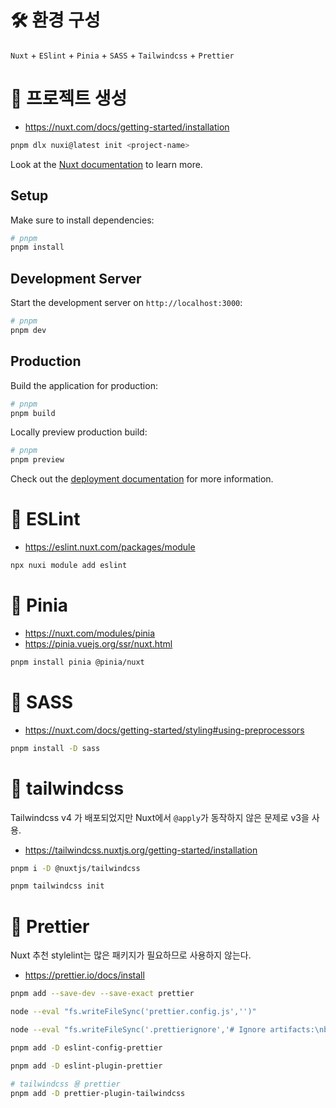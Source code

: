 # 🛠️ 환경 구성

`Nuxt` + `ESlint` + `Pinia` + `SASS` + `Tailwindcss` + `Prettier`

# 🍕 프로젝트 생성

- https://nuxt.com/docs/getting-started/installation

```bash
pnpm dlx nuxi@latest init <project-name>
```

Look at the [Nuxt documentation](https://nuxt.com/docs/getting-started/introduction) to learn more.

## Setup

Make sure to install dependencies:

```bash
# pnpm
pnpm install
```

## Development Server

Start the development server on `http://localhost:3000`:

```bash
# pnpm
pnpm dev
```

## Production

Build the application for production:

```bash
# pnpm
pnpm build
```

Locally preview production build:

```bash
# pnpm
pnpm preview
```

Check out the [deployment documentation](https://nuxt.com/docs/getting-started/deployment) for more information.

# 🍔 ESLint

- https://eslint.nuxt.com/packages/module

```bash
npx nuxi module add eslint
```

# 🍍 Pinia

- https://nuxt.com/modules/pinia
- https://pinia.vuejs.org/ssr/nuxt.html

```bash
pnpm install pinia @pinia/nuxt
```

# 🍿 SASS

- https://nuxt.com/docs/getting-started/styling#using-preprocessors

```bash
pnpm install -D sass
```

# 🌊 tailwindcss

Tailwindcss v4 가 배포되었지만 Nuxt에서 `@apply`가 동작하지 않은 문제로 v3을 사용.

- https://tailwindcss.nuxtjs.org/getting-started/installation

```bash
pnpm i -D @nuxtjs/tailwindcss

pnpm tailwindcss init
```

# 🍟 Prettier

Nuxt 추천 stylelint는 많은 패키지가 필요하므로 사용하지 않는다.

- https://prettier.io/docs/install

```bash
pnpm add --save-dev --save-exact prettier

node --eval "fs.writeFileSync('prettier.config.js','')"

node --eval "fs.writeFileSync('.prettierignore','# Ignore artifacts:\nbuild\ncoverage\n')"

pnpm add -D eslint-config-prettier

pnpm add -D eslint-plugin-prettier

# tailwindcss 용 prettier
pnpm add -D prettier-plugin-tailwindcss
```
